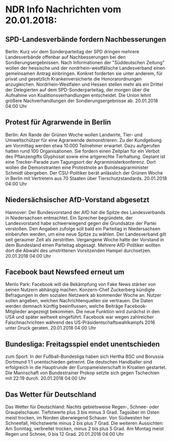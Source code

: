 # NDR Info Nachrichten vom 20.01.2018:


## SPD-Landesverbände fordern Nachbesserungen
Berlin: Kurz vor dem Sonderparteitag der SPD dringen mehrere Landesverbände offenbar auf Nachbesserungen bei den Sondierungsergebnissen. Nach Informationen der "Süddeutschen Zeitung" wollen der hessische und der nordrhein-westfälische Landesverband einen gemeinsamen Antrag einbringen. Konkret forderten sie unter anderem, für privat und gesetzlich Krankenversicherte die Honorarordnungen anzugleichen. Nordrhein-Westfalen und Hessen stellen mehr als ein Drittel der Delegierten auf dem SPD-Sonderparteitag, der morgen über die Aufnahme von Koalitionsverhandlungen entscheidet. Die Union lehnt größere Nachverhandlungen der Sondierungsergebnisse ab. 20.01.2018 04:00 Uhr 

## Protest für Agrarwende in Berlin
Berlin: Am Rande der Grünen Woche wollen Landwirte, Tier- und Umweltschützer für eine Agrarwende demonstrieren. Zu der Kundgebung am Vormittag werden etwa 10.000 Teilnehmer erwartet. Dazu aufgerufen hatten rund 100 Organisationen. Sie fordern einen Zeitplan für ein Verbot des Pflanzengifts Glyphosat sowie eine artgerechte Tierhaltung. Geplant ist eine Trecker-Parade zum Tagungsort der Agrarministerkonferenz. Dort wollen die Demonstranten eine Protestnote an Bundesagrarminister Schmidt übergeben. Der CSU-Politiker berät anlässlich der Grünen Woche in Berlin mit Vertretern aus 70 Staaten über Tierschutzstandards. 20.01.2018 04:00 Uhr 

## Niedersächsischer AfD-Vorstand abgesetzt
Hannover: Der Bundesvorstand der AfD hat die Spitze des Landesverbands in Niedersachsen entmachtet. Ein Sprecher begründete, der Landesvorstand habe schwerwiegend gegen die Grundsätze der Partei verstoßen. Den Angaben zufolge soll bald ein Parteitag in Niedersachsen einberufen werden, um eine neue Spitze zu wählen. Der Landesverband gilt seit geraumer Zeit als zerstritten. Vergangene Woche hatte der Vorstand in dem Bundesland einen Parteitag abgesagt. Mehrere AfD-Politiker wollten dort die Abwahl des umstrittenen Vorsitzenden Hampel durchsetzen. 20.01.2018 04:00 Uhr 

## Facebook baut Newsfeed erneut um
Menlo Park: Facebook will die Bekämpfung von  Fake News stärker von seinen Nutzern abhängig machen. Konzern-Chef Zuckerberg kündigte Befragungen in dem sozialen Netzwerk ab kommender Woche an. Nutzer sollen angeben, welchen Nachrichtenquellen sie vertrauen. Die Daten werden demnach künftig beeinflussen, welche Beiträge Facebook-Mitglieder angezeigt bekommen. Die neue Funktion wird zunächst in den USA und später weltweit eingeführt. Facebook war wegen zahlreicher Falschnachrichten während des US-Präsidentschaftswahlkampfs 2016 unter Druck geraten. 20.01.2018 04:00 Uhr 

## Bundesliga: Freitagsspiel endet unentschieden
zum Sport: In der Fußball-Bundesliga haben sich Hertha BSC und Borussia Dortmund 1:1 unentschieden getrennt. Die deutschen Handballer sind erfolgreich in die Hauptrunde der Europameisterschaft in Kroatien gestartet. Die Mannschaft von Bundestrainer Prokop setzte sich gegen Tschechien mit 22:19 durch. 20.01.2018 04:00 Uhr 

## Das Wetter für Deutschland
Das Wetter für Deutschland: Nachts gebietsweise Regen-, Schnee- oder Graupelschauer. Tiefstwerte plus 3 bis minus 3 Grad. Tagsüber im Osten meist trocken, im Norden überwiegend Schauer. Von Südwesten her Schneefall, Höchstwerte minus 2 bis plus 7 Grad. Die weiteren Aussichten: Am Sonntag, verbreitet trocken, minus 2 bis plus 5 Grad. Am Montag meist Regen und Schnee, 0 bis 12 Grad. 20.01.2018 04:00 Uhr 
